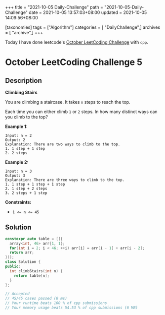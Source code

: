 +++
title = "2021-10-05 Daily-Challenge"
path = "2021-10-05-Daily-Challenge"
date = 2021-10-05 13:57:03+08:00
updated = 2021-10-05 14:09:56+08:00

[taxonomies]
tags = ["Algorithm"]
categories = [ "DailyChallenge",]
archives = [ "archive",]
+++

Today I have done leetcode's [October LeetCoding Challenge](https://leetcode.com/problems/climbing-stairs/) with `cpp`.

<!-- more -->

# October LeetCoding Challenge 5

## Description

**Climbing Stairs**

You are climbing a staircase. It takes `n` steps to reach the top.

Each time you can either climb `1` or `2` steps. In how many distinct ways can you climb to the top?

 

**Example 1:**

```
Input: n = 2
Output: 2
Explanation: There are two ways to climb to the top.
1. 1 step + 1 step
2. 2 steps
```

**Example 2:**

```
Input: n = 3
Output: 3
Explanation: There are three ways to climb to the top.
1. 1 step + 1 step + 1 step
2. 1 step + 2 steps
3. 2 steps + 1 step
```

 

**Constraints:**

- `1 <= n <= 45`

## Solution

``` cpp
constexpr auto table = []{
  array<int, 46> arr{1, 1};
  for(int i = 2; i < 46; ++i) arr[i] = arr[i - 1] + arr[i - 2];
  return arr;
}();
class Solution {
public:
  int climbStairs(int n) {
    return table[n];
  }
};

// Accepted
// 45/45 cases passed (0 ms)
// Your runtime beats 100 % of cpp submissions
// Your memory usage beats 54.53 % of cpp submissions (6 MB)
```
